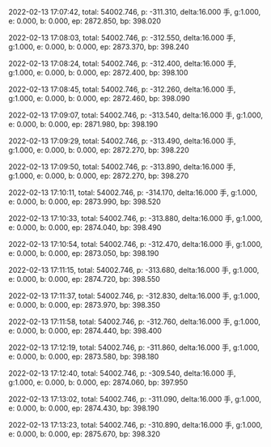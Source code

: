 2022-02-13 17:07:42, total: 54002.746, p: -311.310, delta:16.000 手, g:1.000, e: 0.000, b: 0.000, ep: 2872.850, bp: 398.020

2022-02-13 17:08:03, total: 54002.746, p: -312.550, delta:16.000 手, g:1.000, e: 0.000, b: 0.000, ep: 2873.370, bp: 398.240

2022-02-13 17:08:24, total: 54002.746, p: -312.400, delta:16.000 手, g:1.000, e: 0.000, b: 0.000, ep: 2872.400, bp: 398.100

2022-02-13 17:08:45, total: 54002.746, p: -312.260, delta:16.000 手, g:1.000, e: 0.000, b: 0.000, ep: 2872.460, bp: 398.090

2022-02-13 17:09:07, total: 54002.746, p: -313.540, delta:16.000 手, g:1.000, e: 0.000, b: 0.000, ep: 2871.980, bp: 398.190

2022-02-13 17:09:29, total: 54002.746, p: -313.490, delta:16.000 手, g:1.000, e: 0.000, b: 0.000, ep: 2872.270, bp: 398.220

2022-02-13 17:09:50, total: 54002.746, p: -313.890, delta:16.000 手, g:1.000, e: 0.000, b: 0.000, ep: 2872.270, bp: 398.270

2022-02-13 17:10:11, total: 54002.746, p: -314.170, delta:16.000 手, g:1.000, e: 0.000, b: 0.000, ep: 2873.990, bp: 398.520

2022-02-13 17:10:33, total: 54002.746, p: -313.880, delta:16.000 手, g:1.000, e: 0.000, b: 0.000, ep: 2874.040, bp: 398.490

2022-02-13 17:10:54, total: 54002.746, p: -312.470, delta:16.000 手, g:1.000, e: 0.000, b: 0.000, ep: 2873.050, bp: 398.190

2022-02-13 17:11:15, total: 54002.746, p: -313.680, delta:16.000 手, g:1.000, e: 0.000, b: 0.000, ep: 2874.720, bp: 398.550

2022-02-13 17:11:37, total: 54002.746, p: -312.830, delta:16.000 手, g:1.000, e: 0.000, b: 0.000, ep: 2873.970, bp: 398.350

2022-02-13 17:11:58, total: 54002.746, p: -312.760, delta:16.000 手, g:1.000, e: 0.000, b: 0.000, ep: 2874.440, bp: 398.400

2022-02-13 17:12:19, total: 54002.746, p: -311.860, delta:16.000 手, g:1.000, e: 0.000, b: 0.000, ep: 2873.580, bp: 398.180

2022-02-13 17:12:40, total: 54002.746, p: -309.540, delta:16.000 手, g:1.000, e: 0.000, b: 0.000, ep: 2874.060, bp: 397.950

2022-02-13 17:13:02, total: 54002.746, p: -311.090, delta:16.000 手, g:1.000, e: 0.000, b: 0.000, ep: 2874.430, bp: 398.190

2022-02-13 17:13:23, total: 54002.746, p: -310.890, delta:16.000 手, g:1.000, e: 0.000, b: 0.000, ep: 2875.670, bp: 398.320